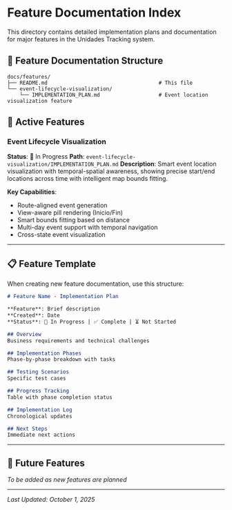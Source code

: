 # Feature Documentation Index

This directory contains detailed implementation plans and documentation for major features in the Unidades Tracking system.

## 📁 Feature Documentation Structure

```
docs/features/
├── README.md                                    # This file
└── event-lifecycle-visualization/
    └── IMPLEMENTATION_PLAN.md                   # Event location visualization feature
```

## 🚀 Active Features

### Event Lifecycle Visualization
**Status**: 🔄 In Progress
**Path**: `event-lifecycle-visualization/IMPLEMENTATION_PLAN.md`
**Description**: Smart event location visualization with temporal-spatial awareness, showing precise start/end locations across time with intelligent map bounds fitting.

**Key Capabilities**:
- Route-aligned event generation
- View-aware pill rendering (Inicio/Fin)
- Smart bounds fitting based on distance
- Multi-day event support with temporal navigation
- Cross-state event visualization

---

## 📋 Feature Template

When creating new feature documentation, use this structure:

```markdown
# Feature Name - Implementation Plan

**Feature**: Brief description
**Created**: Date
**Status**: 🔄 In Progress | ✅ Complete | ⏳ Not Started

## Overview
Business requirements and technical challenges

## Implementation Phases
Phase-by-phase breakdown with tasks

## Testing Scenarios
Specific test cases

## Progress Tracking
Table with phase completion status

## Implementation Log
Chronological updates

## Next Steps
Immediate next actions
```

---

## 🎯 Future Features

*To be added as new features are planned*

---

*Last Updated: October 1, 2025*
